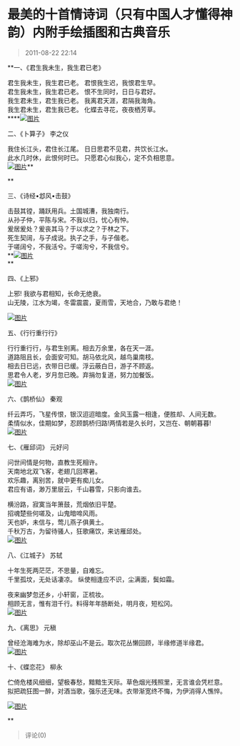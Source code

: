 # 最美的十首情诗词（只有中国人才懂得神韵）内附手绘插图和古典音乐

> 2011-08-22 22:14

\*\*一、《君生我未生，我生君已老》

君生我未生，我生君已老。 君恨我生迟，我恨君生早。  
君生我未生，我生君已老。 恨不生同时，日日与君好。  
我生君未生，君生我已老。 我离君天涯，君隔我海角。  
我生君未生，君生我已老。 化蝶去寻花，夜夜栖芳草。  
\*\*\*\*[![图片](https://pan.4a1801.life/d/Onedrive-4A1801/%E4%B8%AA%E4%BA%BA%E5%BB%BA%E7%AB%99/public/Qzone_wyf/Blogs/images/B33FA1DF.webp)](https://pan.4a1801.life/d/Onedrive-4A1801/%E4%B8%AA%E4%BA%BA%E5%BB%BA%E7%AB%99/public/Qzone_wyf/Blogs/images/B33FA1DF.webp)

二、《卜算子》 李之仪

我住长江头，君住长江尾。 日日思君不见君，共饮长江水。  
此水几时休，此恨何时已。 只愿君心似我心，定不负相思意。  
[![图片](https://pan.4a1801.life/d/Onedrive-4A1801/%E4%B8%AA%E4%BA%BA%E5%BB%BA%E7%AB%99/public/Qzone_wyf/Blogs/images/3DEB3F66.webp)](https://pan.4a1801.life/d/Onedrive-4A1801/%E4%B8%AA%E4%BA%BA%E5%BB%BA%E7%AB%99/public/Qzone_wyf/Blogs/images/3DEB3F66.webp)\*\*

\*\*

三、《诗经•邶风•击鼓》

击鼓其镗，踊跃用兵。土国城漕，我独南行。  
从孙子仲，平陈与宋。不我以归，忧心有忡。  
爰居爰处？爰丧其马？于以求之？于林之下。  
死生契阔，与子成说。执子之手，与子偕老。  
于嗟阔兮，不我活兮。于嗟洵兮，不我信兮。  
**[![图片](https://pan.4a1801.life/d/Onedrive-4A1801/%E4%B8%AA%E4%BA%BA%E5%BB%BA%E7%AB%99/public/Qzone_wyf/Blogs/images/CA350F03.webp)](https://pan.4a1801.life/d/Onedrive-4A1801/%E4%B8%AA%E4%BA%BA%E5%BB%BA%E7%AB%99/public/Qzone_wyf/Blogs/images/CA350F03.webp)  
**

四、《上邪》

上邪! 我欲与君相知，长命无绝衰。  
山无陵，江水为竭，冬雷震震，夏雨雪，天地合，乃敢与君绝！

[![图片](https://pan.4a1801.life/d/Onedrive-4A1801/%E4%B8%AA%E4%BA%BA%E5%BB%BA%E7%AB%99/public/Qzone_wyf/Blogs/images/E799372F.webp)](https://pan.4a1801.life/d/Onedrive-4A1801/%E4%B8%AA%E4%BA%BA%E5%BB%BA%E7%AB%99/public/Qzone_wyf/Blogs/images/E799372F.webp)

五、《行行重行行》

行行重行行，与君生别离。相去万余里，各在天一涯。  
道路阻且长，会面安可知。胡马依北风，越鸟巢南枝。  
相去日已远，衣带日已缓。浮云蔽白日，游子不顾返。  
思君令人老，岁月忽已晚。弃捐勿复道，努力加餐饭。  
[![图片](https://pan.4a1801.life/d/Onedrive-4A1801/%E4%B8%AA%E4%BA%BA%E5%BB%BA%E7%AB%99/public/Qzone_wyf/Blogs/images/68AEC0B4.webp)](https://pan.4a1801.life/d/Onedrive-4A1801/%E4%B8%AA%E4%BA%BA%E5%BB%BA%E7%AB%99/public/Qzone_wyf/Blogs/images/68AEC0B4.webp)

六、《鹊桥仙》 秦观

纤云弄巧，飞星传恨，银汉迢迢暗度。金风玉露一相逢，便胜却、人间无数。  
柔情似水，佳期如梦，忍顾鹊桥归路!两情若是久长时，又岂在、朝朝暮暮!  
[![图片](https://pan.4a1801.life/d/Onedrive-4A1801/%E4%B8%AA%E4%BA%BA%E5%BB%BA%E7%AB%99/public/Qzone_wyf/Blogs/images/F28867B8.webp)](https://pan.4a1801.life/d/Onedrive-4A1801/%E4%B8%AA%E4%BA%BA%E5%BB%BA%E7%AB%99/public/Qzone_wyf/Blogs/images/F28867B8.webp)

七、《雁邱词》 元好问

问世间情是何物，直教生死相许。  
天南地北双飞客，老翅几回寒暑。  
欢乐趣，离别苦，就中更有痴儿女。  
君应有语，渺万里层云，千山暮雪，只影向谁去。

横汾路，寂寞当年箫鼓，荒烟依旧平楚。  
招魂楚些何嗟及，山鬼暗啼风雨。  
天也妒，未信与，莺儿燕子俱黄土。  
千秋万古，为留待骚人，狂歌痛饮，来访雁邱处。  
[![图片](https://pan.4a1801.life/d/Onedrive-4A1801/%E4%B8%AA%E4%BA%BA%E5%BB%BA%E7%AB%99/public/Qzone_wyf/Blogs/images/6382BFCD.gif)](https://pan.4a1801.life/d/Onedrive-4A1801/%E4%B8%AA%E4%BA%BA%E5%BB%BA%E7%AB%99/public/Qzone_wyf/Blogs/images/6382BFCD.gif)

八、《江城子》 苏轼

十年生死两茫茫，不思量，自难忘。  
千里孤坟，无处话凄凉。 纵使相逢应不识，尘满面，鬓如霜。

夜来幽梦忽还乡，小轩窗，正梳妆。  
相顾无言，惟有泪千行。料得年年肠断处，明月夜，短松冈。  
[![图片](https://pan.4a1801.life/d/Onedrive-4A1801/%E4%B8%AA%E4%BA%BA%E5%BB%BA%E7%AB%99/public/Qzone_wyf/Blogs/images/C2C7D8FD.gif)](https://pan.4a1801.life/d/Onedrive-4A1801/%E4%B8%AA%E4%BA%BA%E5%BB%BA%E7%AB%99/public/Qzone_wyf/Blogs/images/C2C7D8FD.gif)

九、《离思》 元稹

曾经沧海难为水，除却巫山不是云。取次花丛懒回顾，半缘修道半缘君。  
[![图片](https://pan.4a1801.life/d/Onedrive-4A1801/%E4%B8%AA%E4%BA%BA%E5%BB%BA%E7%AB%99/public/Qzone_wyf/Blogs/images/9B2AC42D.webp)](https://pan.4a1801.life/d/Onedrive-4A1801/%E4%B8%AA%E4%BA%BA%E5%BB%BA%E7%AB%99/public/Qzone_wyf/Blogs/images/9B2AC42D.webp)

十、《蝶恋花》 柳永

伫倚危楼风细细，望极春愁，黯黯生天际。草色烟光残照里，无言谁会凭栏意。  
拟把疏狂图一醉，对酒当歌，强乐还无味。衣带渐宽终不悔，为伊消得人憔悴。

[![图片](https://pan.4a1801.life/d/Onedrive-4A1801/%E4%B8%AA%E4%BA%BA%E5%BB%BA%E7%AB%99/public/Qzone_wyf/Blogs/images/078AEB97.webp)](https://pan.4a1801.life/d/Onedrive-4A1801/%E4%B8%AA%E4%BA%BA%E5%BB%BA%E7%AB%99/public/Qzone_wyf/Blogs/images/078AEB97.webp)

\*\*

> 评论(0)
